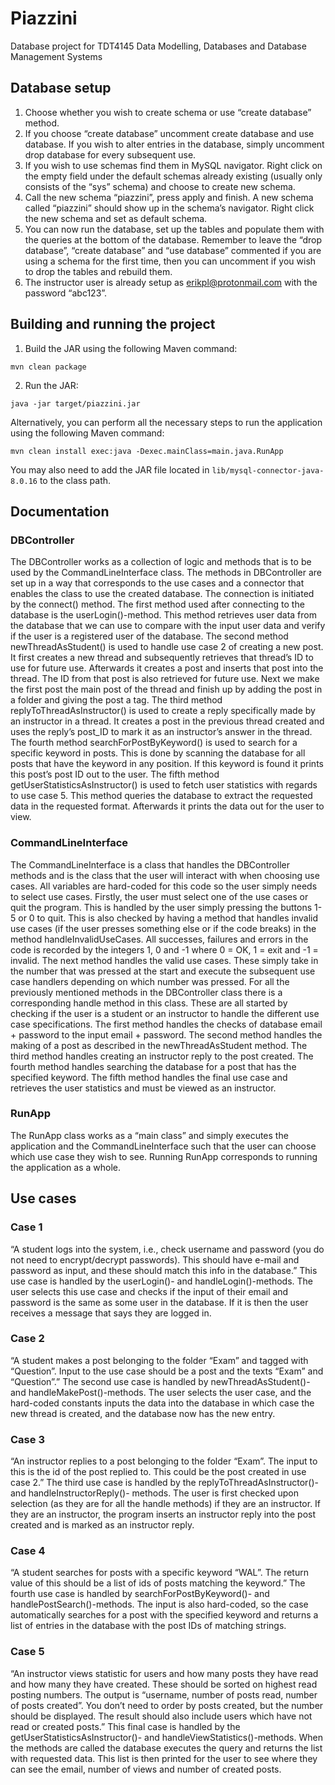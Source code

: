 # Piazzini
Database project for TDT4145 Data Modelling, Databases and Database Management Systems


## Database setup
1.	Choose whether you wish to create schema or use “create database” method.
2.	If you choose “create database” uncomment create database and use database. If you wish to alter entries in the database, simply uncomment drop database for every subsequent use.
3.	If you wish to use schemas find them in MySQL navigator. Right click on the empty field under the default schemas already existing (usually only consists of the “sys” schema) and choose to create new schema.
4.	Call the new schema “piazzini”, press apply and finish. A new schema called “piazzini” should show up in the schema’s navigator. Right click the new schema and set as default schema.
5.	You can now run the database, set up the tables and populate them with the queries at the bottom of the database. Remember to leave the “drop database”, “create database” and “use database” commented if you are using a schema for the first time, then you can uncomment if you wish to drop the tables and rebuild them.
6.	The instructor user is already setup as erikpl@protonmail.com with the password “abc123”.


## Building and running the project
1. Build the JAR using the following Maven command:
```
mvn clean package
```

2. Run the JAR:
```
java -jar target/piazzini.jar
```

Alternatively, you can perform all the necessary steps to run the application using the following Maven command:
```
mvn clean install exec:java -Dexec.mainClass=main.java.RunApp
```

You may also need to add the JAR file located in ```lib/mysql-connector-java-8.0.16``` to the class path.


## Documentation

### DBController
The DBController works as a collection of logic and methods that is to be used by the CommandLineInterface class. The methods in DBController are set up in a way that corresponds to the use cases and a connector that enables the class to use the created database. The connection is initiated by the connect() method.
The first method used after connecting to the database is the userLogin()-method. This method retrieves user data from the database that we can use to compare with the input user data and verify if the user is a registered user of the database.
The second method newThreadAsStudent() is used to handle use case 2 of creating a new post. It first creates a new thread and subsequently retrieves that thread’s ID to use for future use. Afterwards it creates a post and inserts that post into the thread. The ID from that post is also retrieved for future use. Next we make the first post the main post of the thread and finish up by adding the post in a folder and giving the post a tag.
The third method replyToThreadAsInstructor() is used to create a reply specifically made by an instructor in a thread. It creates a post in the previous thread created and uses the reply’s post_ID to mark it as an instructor’s answer in the thread.
The fourth method searchForPostByKeyword() is used to search for a specific keyword in posts. This is done by scanning the database for all posts that have the keyword in any position. If this keyword is found it prints this post’s post ID out to the user. 
The fifth method getUserStatisticsAsInstructor() is used to fetch user statistics with regards to use case 5. This method queries the database to extract the requested data in the requested format. Afterwards it prints the data out for the user to view. 


### CommandLineInterface
The CommandLineInterface is a class that handles the DBController methods and is the class that the user will interact with when choosing use cases. All variables are hard-coded for this code so the user simply needs to select use cases.
Firstly, the user must select one of the use cases or quit the program. This is handled by the user simply pressing the buttons 1-5 or 0 to quit. This is also checked by having a method that handles invalid use cases (if the user presses something else or if the code breaks) in the method handleInvalidUseCases. All successes, failures and errors in the code is recorded by the integers 1, 0 and -1 where 0 = OK, 1 = exit and -1 = invalid. 
The next method handles the valid use cases. These simply take in the number that was pressed at the start and execute the subsequent use case handlers depending on which number was pressed.
For all the previously mentioned methods in the DBController class there is a corresponding handle method in this class. These are all started by checking if the user is a student or an instructor to handle the different use case specifications. 
The first method handles the checks of database email + password to the input email + password.
The second method handles the making of a post as described in the newThreadAsStudent method. 
The third method handles creating an instructor reply to the post created.
The fourth method handles searching the database for a post that has the specified keyword.
The fifth method handles the final use case and retrieves the user statistics and must be viewed as an instructor. 


### RunApp
The RunApp class works as a “main class” and simply executes the application and the CommandLineInterface such that the user can choose which use case they wish to see. Running RunApp corresponds to running the application as a whole.


## Use cases

### Case 1
“A student logs into the system, i.e., check username and password (you do not need to encrypt/decrypt passwords). This should have e-mail and password as input, and these should match this info in the database.”
This use case is handled by the userLogin()- and handleLogin()-methods. The user selects this use case and checks if the input of their email and password is the same as some user in the database. If it is then the user receives a message that says they are logged in.

### Case 2
“A student makes a post belonging to the folder “Exam” and tagged with “Question”. Input to the use case should be a post and the texts “Exam” and “Question”.”
The second use case is handled by newThreadAsStudent()- and handleMakePost()-methods. The user selects the user case, and the hard-coded constants inputs the data into the database in which case the new thread is created, and the database now has the new entry.

### Case 3
“An instructor replies to a post belonging to the folder “Exam”. The input to this is the id of the post replied to. This could be the post created in use case 2.”
The third use case is handled by the replyToThreadAsInstructor()- and handleInstructorReply()- methods. The user is first checked upon selection (as they are for all the handle methods) if they are an instructor. If they are an instructor, the program inserts an instructor reply into the post created and is marked as an instructor reply.

### Case 4
“A student searches for posts with a specific keyword “WAL”. The return value of this should be a list of ids of posts matching the keyword.”
The fourth use case is handled by searchForPostByKeyword()- and handlePostSearch()-methods. The input is also hard-coded, so the case automatically searches for a post with the specified keyword and returns a list of entries in the database with the post IDs of matching strings. 

### Case 5
“An instructor views statistic for users and how many posts they have read and how many they have created. These should be sorted on highest read posting numbers. The output is “username, number of posts read, number of posts created”. You don’t need to order by posts created, but the number should be displayed. The result should also include users which have not read or created posts.”
This final case is handled by the getUserStatisticsAsInstructor()- and handleViewStatistics()-methods. When the methods are called the database executes the query and returns the list with requested data. This list is then printed for the user to see where they can see the email, number of views and number of created posts. 

